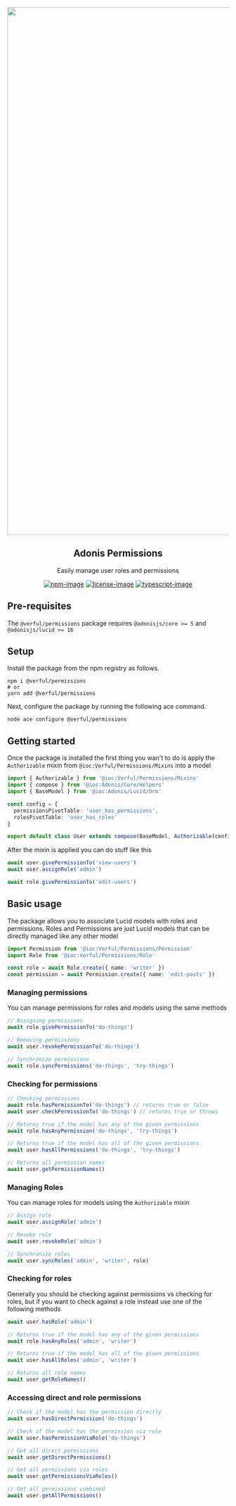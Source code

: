 <div align="center">
  <img src="https://github.com/verful/permissions/raw/main/.github/banner.png" width="1200px">
</div>


<div align="center">
  <h2><b>Adonis Permissions</b></h2>
  <p>Easily manage user roles and permissions</p>
</div>

<div align="center">

[![npm-image]][npm-url] [![license-image]][license-url] [![typescript-image]][typescript-url]

</div>


## **Pre-requisites**
The `@verful/permissions` package requires `@adonisjs/core >= 5` and `@adonisjs/lucid >= 16`

## **Setup**

Install the package from the npm registry as follows.

```
npm i @verful/permissions
# or
yarn add @verful/permissions
```

Next, configure the package by running the following ace command.

```
node ace configure @verful/permissions
```

## **Getting started**
Once the package is installed the first thing you wan't to do is apply the `Authorizable` mixin from `@ioc:Verful/Permissions/Mixins` into a model

```typescript
import { Authorizable } from '@ioc:Verful/Permissions/Mixins'
import { compose } from '@ioc:Adonis/Core/Helpers'
import { BaseModel } from '@ioc:Adonis/Lucid/Orm'

const config = { 
  permissionsPivotTable: 'user_has_permissions',
  rolesPivotTable: 'user_has_roles'
}

export default class User extends compose(BaseModel, Authorizable(config)) {}
```

After the mixin is applied you can do stuff like this
```typescript
await user.givePermissionTo('view-users')
await user.assignRole('admin')

await role.givePermissionTo('edit-users')
```

## **Basic usage**
The package allows you to associate Lucid models with roles and permissions. Roles and Permissions are just Lucid models that can be directly managed like any other model

```typescript
import Permission from '@ioc:Verful/Permissions/Permission'
import Role from '@ioc:Verful/Permissions/Role'

const role = await Role.create({ name: 'writer' })
const permission = await Permission.create({ name: 'edit-posts' })
```

### **Managing permissions**
You can manage permissions for roles and models using the same methods

```typescript
// Assigning permissions
await role.givePermissionTo('do-things')

// Removing permissions
await user.revokePermissionTo('do-things')

// Synchronize permissions
await role.syncPermissions('do-things', 'try-things')
```

### **Checking for permissions**
```typescript
// Checking permissions
await role.hasPermissionTo('do-things') // returns true or false
await user.checkPermissionTo('do-things') // returns true or throws

// Returns true if the model has any of the given permissions
await role.hasAnyPermission('do-things', 'try-things') 

// Returns true if the model has all of the given permissions
await user.hasAllPermissions('do-things', 'try-things')

// Returns all permission names
await user.getPermissionNames()
```

### **Managing Roles**
You can manage roles for models using the `Authorizable` mixin

```typescript
// Assign role
await user.assignRole('admin')

// Revoke role
await user.revokeRole('admin')

// Synchronize roles
await user.syncRoles('admin', 'writer', role)
```

### **Checking for roles**
Generally you should be checking against permissions vs checking for roles, but if you want to check against a role instead use one of the following methods

```typescript
await user.hasRole('admin')

// Returns true if the model has any of the given permissions
await role.hasAnyRoles('admin', 'writer') 

// Returns true if the model has all of the given permissions
await user.hasAllRoles('admin', 'writer')

// Returns all role names
await user.getRoleNames()
```

### **Accessing direct and role permissions**
```typescript
// Check if the model has the permission directly
await user.hasDirectPermission('do-things')

// Check if the model has the permission via role
await user.hasPermissionViaRole('do-things')

// Get all direct permissions
await user.getDirectPermissions()

// Get all permissions via roles
await user.getPermissionsViaRoles()

// Get all permissions combined
await user.getAllPermissions()
```


[npm-image]: https://img.shields.io/npm/v/@verful/permissions.svg?style=for-the-badge&logo=npm
[npm-url]: https://npmjs.org/package/@verful/permissions "npm"

[license-image]: https://img.shields.io/npm/l/@verful/permissions?color=blueviolet&style=for-the-badge
[license-url]: LICENSE.md "license"

[typescript-image]: https://img.shields.io/badge/Typescript-294E80.svg?style=for-the-badge&logo=typescript
[typescript-url]:  "typescript"
